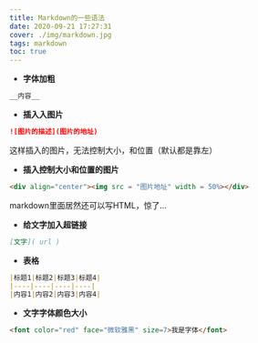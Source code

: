 ```yaml
---
title: Markdown的一些语法
date: 2020-09-21 17:27:31
cover: ./img/markdown.jpg
tags: markdown
toc: true
---
```


* __字体加粗__
```markdown
__内容__
```
<!--more-->
* __插入入图片__
```markdown
![图片的描述](图片的地址)
```
这样插入的图片，无法控制大小，和位置（默认都是靠左）


* __插入控制大小和位置的图片__
```html
<div align="center"><img src = "图片地址" width = 50%></div>
```
markdown里面居然还可以写HTML，惊了...

* __给文字加入超链接__
```markdown
[文字]( url )
```
* __表格__
```markdown
|标题1|标题2|标题3|标题4|
|----|----|----|----|
|内容1|内容2|内容3|内容4|
```
* __文字字体颜色大小__
```markdown
<font color="red" face="微软雅黑" size=7>我是字体</font>
```

